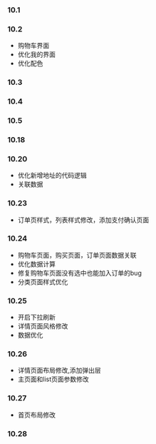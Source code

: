 ### 10.1

### 10.2 
  * 购物车界面
  * 优化我的界面
  * 优化配色

### 10.3

### 10.4

### 10.5

### 10.18

### 10.20
   * 优化新增地址的代码逻辑    
   * 关联数据

### 10.23 
   * 订单页样式，列表样式修改，添加支付确认页面 

### 10.24
  * 购物车页面，购买页面，订单页面数据关联
  * 优化数据计算
  * 修复购物车页面没有选中也能加入订单的bug
  * 分类页面样式优化

### 10.25
  * 开启下拉刷新 
  * 详情页面风格修改 
  * 数据优化

### 10.26
  * 详情页面布局修改,添加弹出层
  * 主页面和list页面参数修改

### 10.27
  * 首页布局修改  

### 10.28